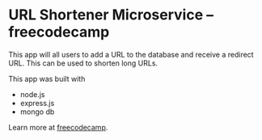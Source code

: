 # URL Shortener Microservice – freecodecamp

This app will all users to add a URL to the database and receive a redirect URL. This can be used to shorten long URLs.

This app was built with

  - node.js
  - express.js
  - mongo db


Learn more at [freecodecamp](https://www.freecodecamp.com/challenges/url-shortener-microservice).
